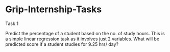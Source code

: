 # Grip-Internship-Tasks
Task 1 

Predict the percentage of a student based on the no. of study hours.
This is a simple linear regression task as it involves just 2 variables.
What will be predicted score if a student studies for 9.25 hrs/ day? 
